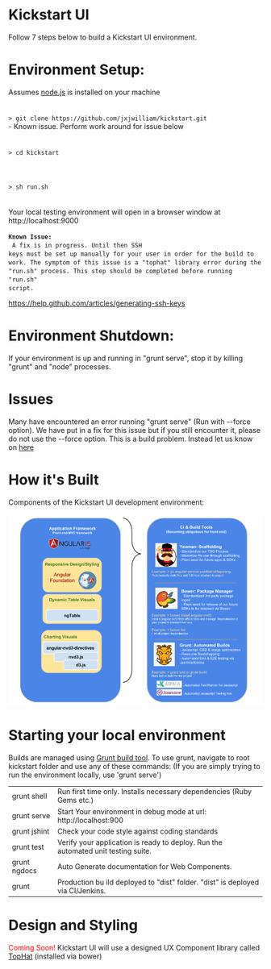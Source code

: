 Kickstart UI
=========
Follow 7 steps below to build a Kickstart UI environment.

<h1>Environment Setup:<br/></h1>
Assumes <a href="http://nodejs.org/">node.js</a> is installed on your machine<br/>
<code>
<br/>> git clone https://github.com/jxjwilliam/kickstart.git
</code> - Known issue.  Perform work around for issue below
<br/>
<code>
<br/>> cd kickstart
</code><br/>
<code>
<br/>> sh run.sh
</code>
<br/><br/>Your local testing environment will open in a browser window at http://localhost:9000

<code><b>Known Issue:</b> <br/>
A fix is in progress. Until then SSH keys must be set up manually for your user in order for the build to work.  The symptom of this issue is a "tophat" library error during the "run.sh" process.  This step should be completed before running "run.sh" script. </code>
  
https://help.github.com/articles/generating-ssh-keys

<h1>Environment Shutdown:<br/></h1>
If your environment is up and running in "grunt serve", stop it by killing "grunt" and "node" processes. 

<h1>Issues<br/></h1>
Many have encountered an error running "grunt serve" (Run with --force option).  We have put in a fix for this issue but if you still encounter it, please do not use the --force option.  This is a build problem.  Instead let us know on <a href="https://github.com/jxjwilliam/kickstart/issues/6">here</a>

<h1>How it's Built</h1>
Components of the Kickstart UI development environment:<br/><br/>
<img src='arch.png'></img>

<h1>Starting your local environment</h1>
Builds are managed using <a href='http://gruntjs.com/'>Grunt build tool</a>. To use grunt, navigate to root kickstart folder and use any of these commands:
(If you are simply trying to run the environment locally, use 'grunt serve')
<table>
<tr><td>grunt shell</td>   <td>  Run first time only.  Installs necessary dependencies (Ruby Gems etc.)    </td></tr>
<tr><td>grunt serve</td>   <td>  Start Your environment in debug mode at url: http://localhost:900    </td></tr>
<tr><td>grunt jshint</td>  <td>  Check your code style against coding standards</td></tr>
<tr><td>grunt test</td>    <td>  Verify your application is ready to deploy.  Run the automated unit testing suite.</td></tr>
<tr><td>grunt ngdocs</td>    <td>  Auto Generate documentation for Web Components.</td></tr>
<tr><td> grunt </td> <td>  Production bu
ild deployed to "dist" folder.  "dist" is deployed via CI/Jenkins.  </td></tr>
</table>

<!--Style guide located <a href='https://inside.jxjwilliam.com:8443/confluence/display/Products/Javascript+and+AngularJS+Coding+Standards'>on wiki</a>.  -->

<h1>Design and Styling</h1>
<font color='red'>Coming Soon!</font> Kickstart UI will use a designed UX Component library called <a href="https://github.com/jxjwilliam/tophat">TopHat</a> (installed via bower)

